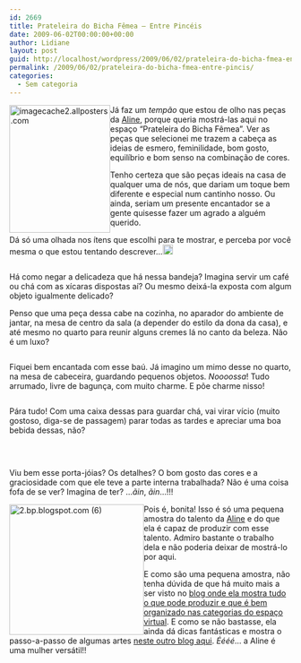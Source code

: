 ```yaml
---
id: 2669
title: Prateleira do Bicha Fêmea – Entre Pincéis
date: 2009-06-02T00:00:00+00:00
author: Lidiane
layout: post
guid: http://localhost/wordpress/2009/06/02/prateleira-do-bicha-fmea-entre-pincis/
permalink: /2009/06/02/prateleira-do-bicha-fmea-entre-pincis/
categories:
  - Sem categoria
---
```

[<img style="display: inline; margin-left: 0; margin-right: 0; border-width: 0;" title="imagecache2.allposters.com" src="http://www.trololodemulher.com.br/blog/wp-content/uploads/2009/06/imagecache2-allposters-com_thumb.jpg" border="0" alt="imagecache2.allposters.com" width="180" height="228" align="left" />](http://www.trololodemulher.com.br/blog/wp-content/uploads/2009/06/imagecache2-allposters-com.jpg) Já faz um _tempão_ que estou de olho nas peças da <a href="http://entrepinceis.blogspot.com/" target="_blank">Aline</a>, porque queria mostrá-las aqui no espaço “Prateleira do Bicha Fêmea”. Ver as peças que selecionei me trazem a cabeça as ideias de esmero, feminilidade, bom gosto, equilíbrio e bom senso na combinação de cores.

Tenho certeza que são peças ideais na casa de qualquer uma de nós, que dariam um toque bem diferente e especial num cantinho nosso. Ou ainda, seriam um presente encantador se a gente quisesse fazer um agrado a alguém querido.

Dá só uma olhada nos ítens que escolhi para te mostrar, e perceba por você mesma o que estou tentando descrever…[<img style="display: inline;" title="EmoticonWink" src="http://www.trololodemulher.com.br/blog/wp-content/uploads/2009/06/emoticonwink_thumb2.gif" alt="EmoticonWink" width="18" height="18" />](http://www.trololodemulher.com.br/blog/wp-content/uploads/2009/06/emoticonwink2.gif)

<img style="display: block; float: none; margin-left: auto; margin-right: auto;" src="http://2.bp.blogspot.com/_ihnSEScYNtM/SVbSoJDFUqI/AAAAAAAABK4/729Xtr8bvII/s320/17759302.jpg" alt="" />

Há como negar a delicadeza que há nessa bandeja? Imagina servir um café ou chá com as xícaras dispostas aí? Ou mesmo deixá-la exposta com algum objeto igualmente delicado?

Penso que uma peça dessa cabe na cozinha, no aparador do ambiente de jantar, na mesa de centro da sala (a depender do estilo da dona da casa), e até mesmo no quarto para reunir alguns cremes lá no canto da beleza. Não é um luxo?

<img style="display: block; float: none; margin-left: auto; margin-right: auto;" src="http://4.bp.blogspot.com/_ihnSEScYNtM/SVcAxpzkS_I/AAAAAAAABMw/sNGiF1IhMcU/s320/20416115.jpg" alt="" />

Fiquei bem encantada com esse baú. Já imagino um mimo desse no quarto, na mesa de cabeceira, guardando pequenos objetos. _Noooossa_! Tudo arrumado, livre de bagunça, com muito charme. E põe charme nisso!

<img style="display: block; float: none; margin-left: auto; margin-right: auto;" src="http://4.bp.blogspot.com/_ihnSEScYNtM/SVcFWQYZW8I/AAAAAAAABRg/i-AyCiH32kQ/s320/20869372.jpg" alt="" />

Pára tudo! Com uma caixa dessas para guardar chá, vai virar vício (muito gostoso, diga-se de passagem) parar todas as tardes e apreciar uma boa bebida dessas, não?

<img style="display: block; float: none; margin-left: auto; margin-right: auto;" src="http://2.bp.blogspot.com/_ihnSEScYNtM/SZCtAKojgyI/AAAAAAAABbU/O8ju26i0JHw/s320/080220092458.jpg" alt="" /> 

<img style="display: block; float: none; margin-left: auto; margin-right: auto;" src="http://3.bp.blogspot.com/_ihnSEScYNtM/SZCtAOwkngI/AAAAAAAABbM/qMDjK3NZ7TI/s320/080220092459.jpg" alt="" />

<img style="display: block; float: none; margin-left: auto; margin-right: auto;" src="http://4.bp.blogspot.com/_ihnSEScYNtM/SZCs_29eBMI/AAAAAAAABbE/ItAeXzpoI4k/s320/080220092466.jpg" alt="" />

Viu bem esse porta-jóias? Os detalhes? O bom gosto das cores e a graciosidade com que ele teve a parte interna trabalhada? Não é uma coisa fofa de se ver? Imagina de ter? …_ãin_, _ãin_…!!!

[<img style="display: inline; margin-left: 0; margin-right: 0; border-width: 0;" title="2.bp.blogspot.com (6)" src="http://www.trololodemulher.com.br/blog/wp-content/uploads/2009/06/2-bp-blogspot-com6_thumb.jpg" border="0" alt="2.bp.blogspot.com (6)" width="240" height="233" align="left" />](http://www.trololodemulher.com.br/blog/wp-content/uploads/2009/06/2-bp-blogspot-com6.jpg) Pois é, bonita! Isso é só uma pequena amostra do talento da <a href="http://entrepinceis.blogspot.com/" target="_blank">Aline</a> e do que ela é capaz de produzir com esse talento. Admiro bastante o trabalho dela e não poderia deixar de mostrá-lo por aqui.

E como são uma pequena amostra, não tenha dúvida de que há muito mais a ser visto no <a href="http://www.criandoentrepinceis.blogspot.com/" target="_blank">blog onde ela mostra tudo o que pode produzir e que é bem organizado nas categorias do espaço virtual</a>. E como se não bastasse, ela ainda dá dicas fantásticas e mostra o passo-a-passo de algumas artes <a href="http://entrepinceis.blogspot.com/" target="_blank">neste outro blog aqui</a>. _Éééé_… a Aline é uma mulher versátil!!![<img style="display: inline;" title="EmoticonThumbsUp" src="http://www.trololodemulher.com.br/blog/wp-content/uploads/2009/06/emoticonthumbsup_thumb.gif" alt="EmoticonThumbsUp" width="23" height="18" />](http://www.trololodemulher.com.br/blog/wp-content/uploads/2009/06/emoticonthumbsup.gif)
